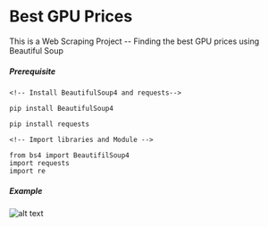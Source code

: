 # Best GPU Prices

This is a Web Scraping Project -- Finding the best GPU prices using Beautiful Soup

##### Prerequisite

```
<!-- Install BeautifulSoup4 and requests-->

pip install BeautifulSoup4

pip install requests
```

```
<!-- Import libraries and Module -->

from bs4 import BeautifilSoup4
import requests
import re
```


##### Example

![alt text](https://github.com/mohit11R/SQl-Notes/blob/main/dis.PNG?raw=true)
